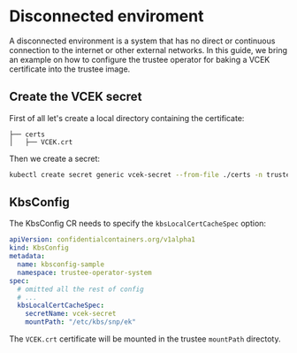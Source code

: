 # Disconnected enviroment

A disconnected environment is a system that has no direct or continuous connection to the internet or other external networks.
In this guide, we bring an example on how to configure the trustee operator for baking a VCEK certificate into the trustee image. 

## Create the VCEK secret

First of all let's create a local directory containing the certificate:

```
├── certs
│   ├── VCEK.crt
```

Then we create a secret:

```bash
kubectl create secret generic vcek-secret --from-file ./certs -n trustee-operator-system
```

## KbsConfig

The KbsConfig CR needs to specify the `kbsLocalCertCacheSpec` option:

```yaml
apiVersion: confidentialcontainers.org/v1alpha1
kind: KbsConfig
metadata:  
  name: kbsconfig-sample
  namespace: trustee-operator-system
spec:
  # omitted all the rest of config
  # ...
  kbsLocalCertCacheSpec:
    secretName: vcek-secret
    mountPath: "/etc/kbs/snp/ek"
```

The `VCEK.crt` certificate will be mounted in the trustee `mountPath` directoty.